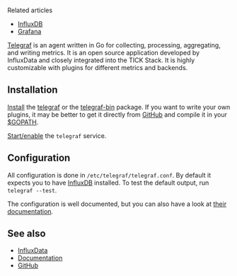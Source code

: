Related articles

*   [InfluxDB](/index.php/InfluxDB "InfluxDB")
*   [Grafana](/index.php/Grafana "Grafana")

[Telegraf](https://github.com/influxdata/telegraf/) is an agent written in Go for collecting, processing, aggregating, and writing metrics. It is an open source application developed by InfluxData and closely integrated into the TICK Stack. It is highly customizable with plugins for different metrics and backends.

## Installation

[Install](/index.php/Install "Install") the [telegraf](https://aur.archlinux.org/packages/telegraf/) or the [telegraf-bin](https://aur.archlinux.org/packages/telegraf-bin/) package. If you want to write your own plugins, it may be better to get it directly from [GitHub](https://github.com/influxdata/telegraf/) and compile it in your [$GOPATH](/index.php/Go#.24GOPATH "Go").

[Start/enable](/index.php/Start/enable "Start/enable") the `telegraf` service.

## Configuration

All configuration is done in `/etc/telegraf/telegraf.conf`. By default it expects you to have [InfluxDB](/index.php/InfluxDB "InfluxDB") installed. To test the default output, run `telegraf --test`.

The configuration is well documented, but you can also have a look at [their documentation](https://docs.influxdata.com/telegraf/latest/).

## See also

*   [InfluxData](https://www.influxdata.com/)
*   [Documentation](https://docs.influxdata.com/telegraf/latest/)
*   [GitHub](https://github.com/influxdata/telegraf/)